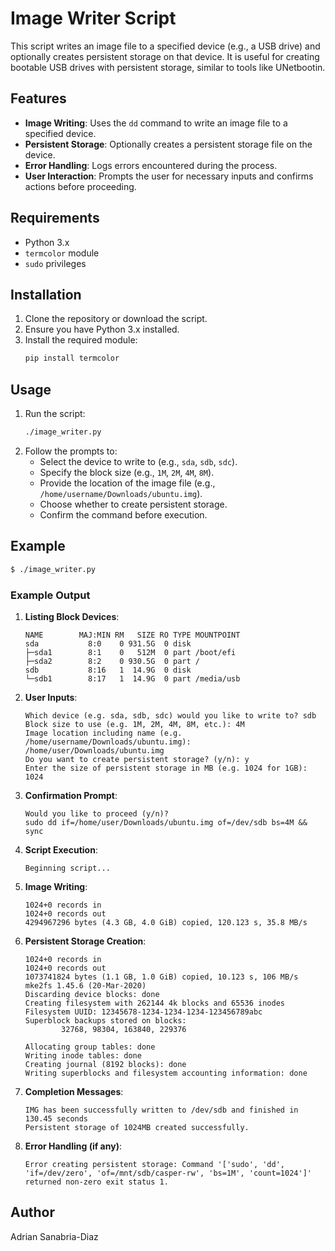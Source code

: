 # Image Writer Script

This script writes an image file to a specified device (e.g., a USB drive) and optionally creates persistent storage on that device. It is useful for creating bootable USB drives with persistent storage, similar to tools like UNetbootin.

## Features

- **Image Writing**: Uses the `dd` command to write an image file to a specified device.
- **Persistent Storage**: Optionally creates a persistent storage file on the device.
- **Error Handling**: Logs errors encountered during the process.
- **User Interaction**: Prompts the user for necessary inputs and confirms actions before proceeding.

## Requirements

- Python 3.x
- `termcolor` module
- `sudo` privileges

## Installation

1. Clone the repository or download the script.
2. Ensure you have Python 3.x installed.
3. Install the required module:
    ```sh
    pip install termcolor
    ```

## Usage

1. Run the script:
    ```sh
    ./image_writer.py
    ```
2. Follow the prompts to:
    - Select the device to write to (e.g., `sda`, `sdb`, `sdc`).
    - Specify the block size (e.g., `1M`, `2M`, `4M`, `8M`).
    - Provide the location of the image file (e.g., `/home/username/Downloads/ubuntu.img`).
    - Choose whether to create persistent storage.
    - Confirm the command before execution.

## Example

```sh
$ ./image_writer.py
```

### Example Output

1. **Listing Block Devices**:
    ```
    NAME        MAJ:MIN RM   SIZE RO TYPE MOUNTPOINT
    sda           8:0    0 931.5G  0 disk 
    ├─sda1        8:1    0   512M  0 part /boot/efi
    ├─sda2        8:2    0 930.5G  0 part /
    sdb           8:16   1  14.9G  0 disk 
    └─sdb1        8:17   1  14.9G  0 part /media/usb
    ```

2. **User Inputs**:
    ```
    Which device (e.g. sda, sdb, sdc) would you like to write to? sdb
    Block size to use (e.g. 1M, 2M, 4M, 8M, etc.): 4M
    Image location including name (e.g. /home/username/Downloads/ubuntu.img): /home/user/Downloads/ubuntu.img
    Do you want to create persistent storage? (y/n): y
    Enter the size of persistent storage in MB (e.g. 1024 for 1GB): 1024
    ```

3. **Confirmation Prompt**:
    ```
    Would you like to proceed (y/n)? 
    sudo dd if=/home/user/Downloads/ubuntu.img of=/dev/sdb bs=4M && sync 
    ```

4. **Script Execution**:
    ```
    Beginning script...
    ```

5. **Image Writing**:
    ```
    1024+0 records in
    1024+0 records out
    4294967296 bytes (4.3 GB, 4.0 GiB) copied, 120.123 s, 35.8 MB/s
    ```

6. **Persistent Storage Creation**:
    ```
    1024+0 records in
    1024+0 records out
    1073741824 bytes (1.1 GB, 1.0 GiB) copied, 10.123 s, 106 MB/s
    mke2fs 1.45.6 (20-Mar-2020)
    Discarding device blocks: done                            
    Creating filesystem with 262144 4k blocks and 65536 inodes
    Filesystem UUID: 12345678-1234-1234-1234-123456789abc
    Superblock backups stored on blocks: 
            32768, 98304, 163840, 229376

    Allocating group tables: done                            
    Writing inode tables: done                            
    Creating journal (8192 blocks): done
    Writing superblocks and filesystem accounting information: done
    ```

7. **Completion Messages**:
    ```
    IMG has been successfully written to /dev/sdb and finished in 130.45 seconds
    Persistent storage of 1024MB created successfully.
    ```

8. **Error Handling (if any)**:
    ```
    Error creating persistent storage: Command '['sudo', 'dd', 'if=/dev/zero', 'of=/mnt/sdb/casper-rw', 'bs=1M', 'count=1024']' returned non-zero exit status 1.
    ```

## Author

Adrian Sanabria-Diaz
